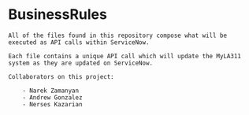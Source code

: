 # BusinessRules

	All of the files found in this repository compose what will be executed as API calls within ServiceNow.
	
	Each file contains a unique API call which will update the MyLA311 system as they are updated on ServiceNow.
	
	Collaborators on this project:
	
		- Narek Zamanyan
		- Andrew Gonzalez
		- Nerses Kazarian
